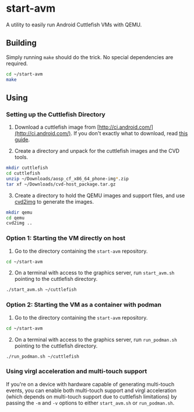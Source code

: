 # start-avm

A utility to easily run Android Cuttlefish VMs with QEMU.

## Building

Simply running `make` should do the trick. No special dependencies are required.

``` sh
cd ~/start-avm
make
```

## Using

### Setting up the Cuttlefish Directory

1. Download a cuttlefish image from
[http://ci.android.com/](http://ci.android.com/). If you don't exactly what to
download, read [this guide](https://source.android.com/docs/setup/create/cuttlefish-use).

2. Create a directory and unpack for the cuttlefish images and the CVD tools.

``` sh
mkdir cuttlefish
cd cuttlefish
unzip ~/Downloads/aosp_cf_x86_64_phone-img*.zip
tar xf ~/Downloads/cvd-host_package.tar.gz
```

3. Create a directory to hold the QEMU images and support files, and use
   [cvd2img](https://github.com/slp/cvd2img) to generate the images.
   
``` sh
mkdir qemu
cd qemu
cvd2img ..
```

### Option 1: Starting the VM directly on host

1. Go to the directory containing the `start-avm` repository.

``` sh
cd ~/start-avm
```
   
2. On a terminal with access to the graphics server, run `start_avm.sh`
   pointing to the cuttlefish directory.
   
``` sh
./start_avm.sh ~/cuttlefish
```

### Option 2: Starting the VM as a container with podman

1. Go to the directory containing the `start-avm` repository.

``` sh
cd ~/start-avm
```

2. On a terminal with access to the graphics server, run `run_podman.sh`
   pointing to the cuttlefish directory.

``` sh
./run_podman.sh ~/cuttlefish
```

### Using virgl acceleration and multi-touch support

If you're on a device with hardware capable of generating multi-touch
events, you can enable both multi-touch support and virgl acceleration
(which depends on multi-touch support due to cuttlefish limitations) by
passing the `-m` and `-v` options to either `start_avm.sh` or
`run_podman.sh`.
